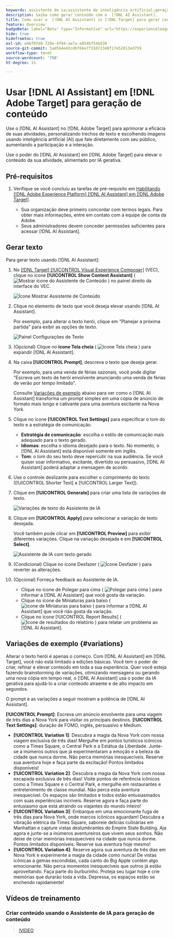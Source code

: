 ```yaml
---
keywords: assistente de ia;assistente de inteligência artificial;geração de conteúdo;acelerador de conteúdo;geração de conteúdo;gerar conteúdo
description: Saiba como gerar conteúdo com o  [!DNL AI Assistant].
title: Como usar o  [!DNL AI Assistant] in [!DNL Target] para gerar conteúdo?
feature: Overview
badgeBeta: label="Beta" type="Informative" url="https://experienceleague.adobe.com/docs/target/using/introduction/intro.html?lang=pt-BR#beta newtab=true" tooltip="O que são recursos beta no  [!DNL Adobe Target]."
hide: true
hidefromtoc: true
exl-id: eb6f07d8-729e-4f94-ae7a-a054bf54b030
source-git-commit: 5ad564e43cd6f66e7f31072348f17e52013ed759
workflow-type: tm+mt
source-wordcount: '750'
ht-degree: 1%

---
```


# Usar [!DNL AI Assistant] em [!DNL Adobe Target] para geração de conteúdo

Use o [!DNL AI Assistant] no [!DNL Adobe Target] para aprimorar a eficácia de suas atividades, personalizando trechos de texto e escolhendo imagens usando inteligência artificial (AI) que fale diretamente com seu público, aumentando a participação e a interação.

Use o poder do [!DNL AI Assistant] em [!DNL Adobe Target] para elevar o conteúdo da sua atividade, alimentado por IA gerativa.

## Pré-requisitos

1. Verifique se você concluiu as tarefas de pré-requisito em [Habilitando [!DNL Adobe Experience Platform] [!DNL AI Assistant] em [!DNL Adobe Target]](/help/main/c-intro/enabling-ai-assistant.md).

   * Sua organização deve primeiro concordar com termos legais. Para obter mais informações, entre em contato com a equipe de conta da Adobe.
   * Seus administradores devem conceder permissões suficientes para acessar [!DNL AI Assistant].

## Gerar texto

Para gerar texto usando [!DNL AI Assistant]:

1. No [[!DNL Target] [!UICONTROL Visual Experience Composer]](/help/main/c-experiences/c-visual-experience-composer/viztarget-options.md) (VEC), clique no ícone **[!UICONTROL Show Content Assistant]** ( ![Mostrar ícone do Assistente de Conteúdo](/help/main/assets/icons/MagicWand.svg) ) no painel direito da interface do VEC.

   ![Ícone Mostrar Assistente de Conteúdo](/help/main/c-intro/assets/ai-assistant-conntet-generation-icon.png)

1. Clique no elemento de texto que você deseja elevar usando [!DNL AI Assistant].

   Por exemplo, para alterar o texto herói, clique em &quot;Planejar a próxima partida&quot; para exibir as opções de texto.

   ![Painel Configurações de Texto](/help/main/c-intro/assets/ai-text-settings.png)

1. (Opcional) Clique no **ícone Tela cheia** ( ![ícone Tela cheia](/help/main/assets/icons/FullScreen.svg) ) para expandir [!DNL AI Assistant].

1. Na caixa **[!UICONTROL Prompt]**, descreva o texto que deseja gerar.

   Por exemplo, para uma venda de férias sazonais, você pode digitar &quot;Escreva um texto de herói envolvente anunciando uma venda de férias de verão por tempo limitado&quot;.

   Consulte [Variações de exemplo](#variations) abaixo para ver como o [!DNL AI Assistant] transforma um prompt simples em uma cópia de anúncio de formato mais longo e cativante para uma aventura excitante na Nova York.

1. Clique no ícone **[!UICONTROL Text Settings]** para especificar o tom do texto e a estratégia de comunicação.

   * **Estratégia de comunicação**: escolha o estilo de comunicação mais adequado para o texto gerado.
   * **Idiomas**: escolha o idioma desejado para o texto. No momento, o [!DNL AI Assistant] está disponível somente em inglês.
   * **Tom**: o tom do seu texto deve repercutir na sua audiência. Se você quiser soar informativo, excitante, divertido ou persuasivo, [!DNL AI Assistant] poderá adaptar a mensagem de acordo.

1. Use o controle deslizante para escolher o comprimento do texto ([!UICONTROL Shorter Text] a [!UICONTROL Larger Text]).

1. Clique em **[!UICONTROL Generate]** para criar uma lista de variações de texto.

   ![Variações de texto do Assistente de IA](/help/main/c-intro/assets/ai-variations-text.png)

1. Clique em **[!UICONTROL Apply]** para selecionar a variação de texto desejada.

   Você também pode clicar em **[!UICONTROL Preview]** para exibir diferentes variações. Clique na variação desejada e em **[!UICONTROL Select]**.

   ![Assistente de IA com texto gerado](/help/main/c-intro/assets/ai-text-done.png)

1. (Condicional) Clique no ícone Desfazer ( ![Ícone Desfazer](/help/main/assets/icons/Undo.svg) ) para reverter as alterações.

1. (Opcional) Forneça feedback ao Assistente de IA.

   * Clique no ícone de Polegar para cima ( ![Polegar para cima](/help/main/assets/icons/ThumbUp.svg) ) para informar a [!DNL AI Assistant] que você gosta da variação.
   * Clique no ícone de Miniaturas para baixo ( ![ícone de Miniaturas para baixo](/help/main/assets/icons/ThumbDown.svg) ) para informar a [!DNL AI Assistant] que você não gosta da variação.
   * Clique no ícone [!UICONTROL Report Results] ( ![Ícone de resultados do relatório](/help/main/assets/icons/Flag.svg) ) para relatar um problema ao [!DNL AI Assistant].

## Variações de exemplo {#variations}

Alterar o texto herói é apenas o começo. Com [!DNL AI Assistant] em [!DNL Target], você não está limitado a edições básicas. Você tem o poder de criar, refinar e elevar conteúdo em toda a sua experiência. Quer você esteja fazendo brainstorming de variações, otimizando mensagens ou gerando uma nova cópia em tempo real, o [!DNL AI Assistant] usa o poder da IA gerativa para ajudá-lo a criar conteúdo atraente e de alto impacto em segundos.

O prompt e as variações a seguir mostram a potência de [!DNL AI Assistant].

**[!UICONTROL Prompt]**: Escreva um anúncio envolvente para uma viagem de três dias a Nova York para visitar os principais destinos.
**[!UICONTROL Text Settings]**: duração de FOMO, inglês, persuasivo e Medium.
* **[!UICONTROL Variation 1]**: Descubra a magia da Nova York com nossa viagem exclusiva de três dias! Mergulhe em pontos turísticos icônicos como a Times Square, o Central Park e a Estátua da Liberdade. Junte-se a inúmeros outros que já experimentaram a emoção e a beleza da cidade que nunca dorme. Não perca memórias inesquecíveis. Reserve sua aventura hoje e faça parte da excitação! Pontos limitados disponíveis!
* **[!UICONTROL Variation 2]**: Descubra a magia da Nova York com nossa escapada exclusiva de três dias! Visite pontos de referência icônicos como a Times Square e o Central Park, e mergulhe em restaurantes e entretenimento de classe mundial. Não perca esta aventura inesquecível. Os espaços são limitados e todos estão entusiasmados com suas experiências incríveis. Reserve agora e faça parte do entusiasmo que está atraindo os viajantes do mundo inteiro!
* **[!UICONTROL Variation 3]**: Embarque em uma emocionante fuga de três dias para Nova York, onde marcos icônicos aguardam! Descubra a vibração elétrica da Times Square, saboreie delícias culinárias em Manhattan e capture vistas deslumbrantes do Empire State Building. Aja agora e junte-se a inúmeros aventureiros que vivem seus sonhos. Não deixe de criar memórias inesquecíveis na cidade que nunca dorme. Pontos limitados disponíveis. Reserve sua aventura hoje mesmo!
* **[!UICONTROL Variation 4]**: Reserve agora sua aventura de três dias em Nova York e experimente a magia da cidade como nunca! De vistas icônicas a gemas escondidas, cada canto do Big Apple contém algo emocionante. Não perca momentos inesquecíveis que outros já estão aproveitando. Faça parte do burburinho. Proteja seu lugar hoje e crie memórias que durarão toda a vida. Depressa, os espaços estão se enchendo rapidamente!

## Vídeos de treinamento

### Criar conteúdo usando o Assistente de IA para geração de conteúdo

>[!VIDEO](https://video.tv.adobe.com/v/3434640/?learn=on&captions=por_br">https://video.tv.adobe.com/v/3434640/?learn=on&captions=por_br)
